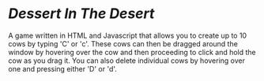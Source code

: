 # *Dessert In The Desert*
A game written in HTML and Javascript that allows you to create up to 10 cows by typing 'C' or 'c'. These cows can then be dragged around the window by hovering over the cow and then proceeding to click and hold the cow as you drag it. You can also delete individual cows by hovering over one and pressing either 'D' or 'd'.
